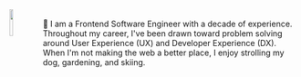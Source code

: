 <img align="left" src="foreshadowing.jpeg" width="11%" height="11%" />
<br>
👋 I am a Frontend Software Engineer with a decade of experience. Throughout my career, I've been drawn toward problem solving around User Experience (UX) and Developer Experience (DX). When I'm not making the web a better place, I enjoy strolling my dog, gardening, and skiing.
